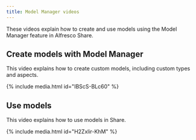 ```yaml
---
title: Model Manager videos
---
```


These videos explain how to create and use models using the Model Manager feature in Alfresco Share.

## Create models with Model Manager

This video explains how to create custom models, including custom types and aspects.

{% include media.html id="IBScS-BLc60" %}

## Use models

This video explains how to use models in Share.

{% include media.html id="H2Zxlir-KhM" %}
